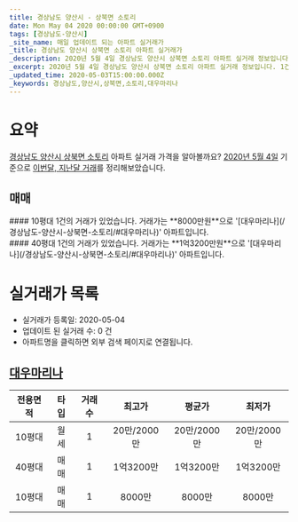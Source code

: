 ```yaml
---
title: 경상남도 양산시 - 상북면 소토리
date: Mon May 04 2020 00:00:00 GMT+0900
tags: [경상남도-양산시]
_site_name: 매일 업데이트 되는 아파트 실거래가
_title: 경상남도 양산시 상북면 소토리 아파트 실거래가
_description: 2020년 5월 4일 경상남도 양산시 상북면 소토리 아파트 실거래 정보입니다. 1건 아파트 정보가 있습니다.
_excerpt: 2020년 5월 4일 경상남도 양산시 상북면 소토리 아파트 실거래 정보입니다. 1건 아파트 정보가 있습니다.
_updated_time: 2020-05-03T15:00:00.000Z
_keywords: 경상남도,양산시,상북면,소토리,대우마리나
---
```





# 요약
<ins>경상남도 양산시 상북면 소토리</ins> 아파트 실거래 가격을 알아볼까요? <ins>2020년 5월 4일</ins> 기준으로 <ins>이번달, 지난달 거래</ins>를 정리해보았습니다.

## 매매
<div class="container">
<div class="six columns" markdown="1">
#### 10평대
1건의 거래가 있었습니다. 거래가는 **8000만원**으로 '[대우마리나](/경상남도-양산시-상북면-소토리/#대우마리나)' 아파트입니다.
</div>
<div class="six columns" markdown="1">
#### 40평대
1건의 거래가 있었습니다. 거래가는 **1억3200만원**으로 '[대우마리나](/경상남도-양산시-상북면-소토리/#대우마리나)' 아파트입니다.
</div>
</div>



# 실거래가 목록
- 실거래가 등록일: 2020-05-04
- 업데이트 된 실거래 수: 0 건
- 아파트명을 클릭하면 외부 검색 페이지로 연결됩니다.

## [대우마리나](#대우마리나)

|전용면적|타입|거래수|최고가|평균가|최저가|
|:---:|:---:|:---:|:---:|:---:|:---:|
|10평대|<span class="deal-type-3">월세</span>|1|20만/2000만|20만/2000만|20만/2000만|
|40평대|<span class="deal-type-1">매매</span>|1|1억3200만|1억3200만|1억3200만|
|10평대|<span class="deal-type-1">매매</span>|1|8000만|8000만|8000만|

<br/>



